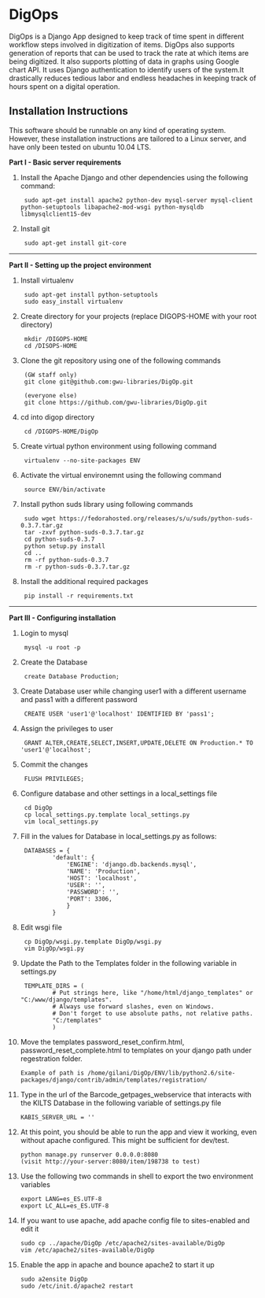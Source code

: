 DigOps
======

DigOps is a Django App designed to keep track of time spent in different 
workflow steps involved in digitization of items. DigOps also supports generation
of reports that can be used to track the rate at which items are being digitized.
It also supports plotting of data in graphs using Google chart API.
It uses Django authentication to identify users of the system.It drastically 
reduces tedious labor and endless headaches in keeping track of hours spent 
on a digital operation.

Installation Instructions
-------------------------

This software should be runnable on any kind of operating system. However, 
these installation instructions are tailored to a Linux server, and have
only been tested on ubuntu 10.04 LTS.

**Part I - Basic server requirements**

1. Install the Apache Django and other dependencies using the following command:

        sudo apt-get install apache2 python-dev mysql-server mysql-client python-setuptools libapache2-mod-wsgi python-mysqldb libmysqlclient15-dev 

2. Install git

        sudo apt-get install git-core


- - -

**Part II - Setting up the project environment**

1. Install virtualenv

        sudo apt-get install python-setuptools
        sudo easy_install virtualenv

2. Create directory for your projects (replace DIGOPS-HOME with your root directory)

        mkdir /DIGOPS-HOME
        cd /DISOPS-HOME

3. Clone the git repository using one of the following commands 

        (GW staff only)
        git clone git@github.com:gwu-libraries/DigOp.git

        (everyone else)
        git clone https://github.com/gwu-libraries/DigOp.git

4. cd into digop directory

        cd /DIGOPS-HOME/DigOp

5. Create virtual python environment using following command 

        virtualenv --no-site-packages ENV
        
6. Activate the virtual environemnt using the following command

        source ENV/bin/activate

7. Install python suds library using following commands

        sudo wget https://fedorahosted.org/releases/s/u/suds/python-suds-0.3.7.tar.gz
        tar -zxvf python-suds-0.3.7.tar.gz
        cd python-suds-0.3.7
        python setup.py install
        cd ..
        rm -rf python-suds-0.3.7
        rm -r python-suds-0.3.7.tar.gz

8. Install the additional required packages

        pip install -r requirements.txt


- - -

**Part III - Configuring installation**

1. Login to mysql

        mysql -u root -p

2. Create the Database
        
        create Database Production;

3. Create Database user while changing user1 with a different username and pass1 with a different password
        
        CREATE USER 'user1'@'localhost' IDENTIFIED BY 'pass1';

4. Assign the privileges to user

        GRANT ALTER,CREATE,SELECT,INSERT,UPDATE,DELETE ON Production.* TO 'user1'@'localhost';

5. Commit the changes

        FLUSH PRIVILEGES;

6. Configure database and other settings in a local_settings file

        cd DigOp
        cp local_settings.py.template local_settings.py
        vim local_settings.py

7. Fill in the values for Database in local_settings.py as follows:

        DATABASES = {
                'default': {
                    'ENGINE': 'django.db.backends.mysql',
                    'NAME': 'Production',
                    'HOST': 'localhost',
                    'USER': '',
                    'PASSWORD': '',
                    'PORT': 3306,
                    }
                }

8. Edit wsgi file

        cp DigOp/wsgi.py.template DigOp/wsgi.py
        vim DigOp/wsgi.py

9. Update the Path to the Templates folder in the following variable in settings.py 
        
        TEMPLATE_DIRS = (
                # Put strings here, like "/home/html/django_templates" or "C:/www/django/templates".
                # Always use forward slashes, even on Windows.
                # Don't forget to use absolute paths, not relative paths.
                "C:/templates"
                )

10. Move the templates password_reset_confirm.html, password_reset_complete.html to templates on your django path under regestration folder. 

        Example of path is /home/gilani/DigOp/ENV/lib/python2.6/site-packages/django/contrib/admin/templates/registration/

11. Type in the url of the Barcode_getpages_webservice that interacts with the KILTS Database in the following variable of settings.py file

        KABIS_SERVER_URL = ''

12. At this point, you should be able to run the app and view it working, even without apache configured. This might be sufficient for dev/test.

        python manage.py runserver 0.0.0.0:8080
        (visit http://your-server:8080/item/198738 to test)

13. Use the following two commands in shell to export the two environment variables

        export LANG=es_ES.UTF-8
        export LC_ALL=es_ES.UTF-8

14. If you want to use apache, add apache config file to sites-enabled and edit it

        sudo cp ../apache/DigOp /etc/apache2/sites-available/DigOp
        vim /etc/apache2/sites-available/DigOp

15. Enable the app in apache and bounce apache2 to start it up

        sudo a2ensite DigOp
        sudo /etc/init.d/apache2 restart
